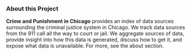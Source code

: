 ### About this Project

<b>Crime and Punishment in Chicago</b> provides an index of data sources surrounding the criminal justice system in Chicago. We track data sources from the 911 call all the way to court or jail. We aggregate sources of data, provide insight into how this data is generated, discuss how to get it, and expose what data is unavailable. For more, see the about section.